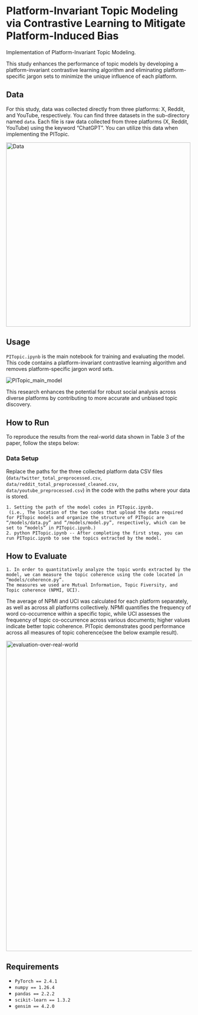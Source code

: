 # Platform-Invariant Topic Modeling via Contrastive Learning to Mitigate Platform-Induced Bias


Implementation of Platform-Invariant Topic Modeling. 

This study enhances the performance of topic models by developing a platform-invariant contrastive learning algorithm and eliminating platform-specific jargon sets to minimize the unique influence of each platform.

## Data

For this study, data was collected directly from three platforms: X, Reddit, and YouTube, respectively. You can find three datasets in the sub-directory named `data`. Each file is raw data collected from three platforms (X, Reddit, YouTube) using the keyword “ChatGPT”. You can utilize this data when implementing the PITopic.

<img src="https://github.com/user-attachments/assets/fb061bce-9e87-4193-be6e-8802719c2b91" alt="Data" width="500"/>


## Usage

`PITopic.ipynb` is the main notebook for training and evaluating the model. This code contains a platform-invariant contrastive learning algorithm and removes platform-specific jargon word sets.

![PITopic_main_model](https://github.com/user-attachments/assets/07b31cfe-39c8-40b3-8fc4-eac67844cbc0)


This research enhances the potential for robust social analysis across diverse platforms by contributing to more accurate and unbiased topic discovery.
## How to Run

To reproduce the results from the real-world data shown in Table 3 of the paper, follow the steps below:

### Data Setup
Replace the paths for the three collected platform data CSV files (`data/twitter_total_preprocessed.csv`, `data/reddit_total_preprocessed_cleaned.csv`, `data/youtube_preprocessed.csv`) in the code with the paths where your data is stored.

    1. Setting the path of the model codes in PITopic.ipynb.
     (i.e., The location of the two codes that upload the data required for PITopic models and organize the structure of PITopic are “/models/data.py” and “/models/model.py”, respectively, which can be set to “models” in PITopic.ipynb.)
    2. python PITopic.ipynb -- After completing the first step, you can run PITopic.ipynb to see the topics extracted by the model. 


## How to Evaluate

    1. In order to quantitatively analyze the topic words extracted by the model, we can measure the topic coherence using the code located in “models/coherence.py”. 
    The measures we used are Mutual Information, Topic Fiversity, and Topic coherence (NPMI, UCI). 

The average of NPMI and UCI was calculated for each platform separately, as well as across all platforms collectively. NPMI quantifies the frequency of word co-occurrence within a specific topic, while UCI assesses the frequency of topic co-occurrence across various documents; higher values indicate better topic coherence.
PITopic demonstrates good performance across all measures of topic coherence(see the below example result).

<img width="842" alt="evaluation-over-real-world" src="https://github.com/user-attachments/assets/14b0eb92-115b-4919-a38b-dd3c15b17191">


## Requirements

- `PyTorch == 2.4.1`
- `numpy == 1.26.4`
- `pandas == 2.2.2`
- `scikit-learn == 1.3.2`
- `gensim == 4.2.0`
